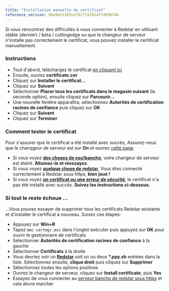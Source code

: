 ```yaml
---
title: "Installation manuelle du certificat"
reference_version: 96a9ef2265cef92f7a7014f3303b74b
---
```

Si vous rencontrez des difficultés à vous connecter à Redstar en utilisant stable (dernier) / beta / cuttingedge ou que le changeur de serveur n'installe pas correctement le certificat, vous pouvez installer le certificat manuellement.

### Instructions
- Tout d'abord, téléchargez le certificat [en cliquant ici](https://redstar.moe/rootca.crt)
- Ensuite, ouvrez **certificate.cer**
- Cliquez sur  **Installer le certificat...**
- Cliquez sur **Suivant**
- Sélectionner **Placer tous les certificats dans le magasin suivant** (la seconde option), ensuite cliquez sur **Parcourir...**
- Une nouvelle fenêtre apparaîtra, sélectionnez **Autorités de certification racines de confiance** puis cliquez sur **OK**
- Cliquez sur **Suivant**
- Cliquez sur **Terminer**

### Comment tester le certificat
Pour s'assurer que le certificat a été installé avec succès, Assurez-vous que le chanqgeur de serveur est sur **On** et ouvrez [cette page](https://c.ppy.sh).

- Si vous voyez **[des choses de osu!bancho](http://y.zxq.co/ubfzty.png)**, votre changeur de serveur est éteint. **Allumez-le et réessayez.**
- Si vous voyez **[quelque chose de redstar](http://y.zxq.co/zphobw.png)**, Vous êtes connecté correctement à Redstar sous https, **bien joué !**
- Si vous voyez **[un certificat ou une erreur de sécurité](http://y.zxq.co/reaueu.png)**, le certificat n'a pas été installé avec succès. **Suivez les instructions ci-dessous.**

### Si tout le reste échoue ...
...Vous pouvez essayer de supprimer tous les certificats Redstar existants et d'installer le certificat à nouveau. Suivez ces étapes:

- Appuyez sur **Win+R**
- Tapez `mmc certmgr.msc` dans l'onglet exécuter puis appuyez sur **OK** pour ouvrir le gestionnaire de certificats
- Sélectionner **Autorités de certification racines de confiance** à la gauche
- Sélectionner **Certificats** à la droite
- Vous devriez voir un **[Redstar](http://y.zxq.co/bbyxev.png)** soit un ou deux **\*.ppy.sh** entrées dans la liste. Sélectionnez ensuite, **clique droit** puis cliquez sur **Supprimer**
- Sélectionnez toutes les options positives
- Ouvrez le changeur de serveur, cliquez sur **Install certificate**, puis **Yes**
- Essayez de vous connecter au [serveur bancho de redstar sous https](https://c.ppy.sh/) et cela _devra_ marcher